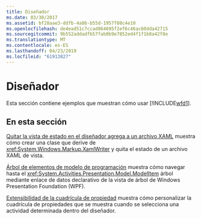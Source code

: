 ```yaml
---
title: Diseñador
ms.date: 03/30/2017
ms.assetid: bf28aae3-ddfb-4a86-b55d-1957f08c4e10
ms.openlocfilehash: de4ead51c7ccad864695f2ef6c46ac60dda42715
ms.sourcegitcommit: 9b552addadfb57fab0b9e7852ed4f1f1b8a42f8e
ms.translationtype: MT
ms.contentlocale: es-ES
ms.lasthandoff: 04/23/2019
ms.locfileid: "61913827"
---
```

# <a name="designer"></a>Diseñador
Esta sección contiene ejemplos que muestran cómo usar [!INCLUDE[wfd1](../../../../includes/wfd1-md.md)].

## <a name="in-this-section"></a>En esta sección
 [Quitar la vista de estado en el diseñador agrega a un archivo XAML](removing-the-view-state-the-designer-adds-to-an-xaml-file.md) muestra cómo crear una clase que derive de <xref:System.Windows.Markup.XamlWriter> y quita el estado de un archivo XAML de vista.

 [Árbol de elementos de modelo de programación](programming-model-item-tree.md) muestra cómo navegar hasta el <xref:System.Activities.Presentation.Model.ModelItem> árbol mediante enlace de datos declarativo de la vista de árbol de Windows Presentation Foundation (WPF).

 [Extensibilidad de la cuadrícula de propiedad](property-grid-extensibility.md) muestra cómo personalizar la cuadrícula de propiedades que se muestra cuando se selecciona una actividad determinada dentro del diseñador.
